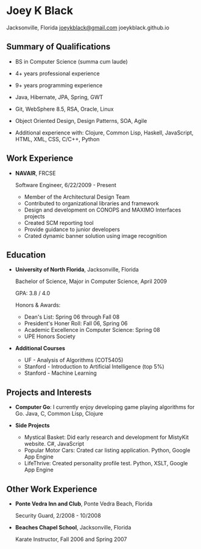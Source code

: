 Joey K Black
============

Jacksonville, Florida
joeykblack@gmail.com
joeykblack.github.io

Summary of Qualifications
-------------------------

*   BS in Computer Science (summa cum laude)

*   4+ years professional experience

*   9+ years programming experience

*	Java, Hibernate, JPA, Spring, GWT

*	Git, WebSphere 8.5, RSA, Oracle, Linux

*	Object Oriented Design, Design Patterns, SOA, Agile

*	Additional experience with: Clojure, Common Lisp, Haskell, 
	JavaScript, HTML, XML, CSS, C/C++, Python

Work Experience
---------------

*   **NAVAIR**, FRCSE

    Software Engineer, 6/22/2009 - Present

    -   Member of the Architectural Design Team
	-	Contributed to organizational libraries and framework
    -   Design and development on CONOPS and MAXIMO Interfaces projects
    -   Created SCM reporting tool
	-	Provide guidance to junior developers
	-	Crated dynamic banner solution using image recognition

Education
---------

*   **University of North Florida**, Jacksonville, Florida

    Bachelor of Science, Major in Computer Science, April 2009
	
	GPA: 3.8 / 4.0

    Honors & Awards:

    -   Dean's List: Spring 06 through Fall 08
    -   President's Honer Roll: Fall 06, Spring 06
    -   Academic Excellence in Computer Science: Spring 08
    -   UPE Honors Society
	
*	**Additional Courses**

	-	UF - Analysis of Algorithms (COT5405)
	-	Stanford - Introduction to Artificial Intelligence (top 5%)
	-	Stanford - Machine Learning

Projects and Interests
----------------------

*   **Computer Go**: I currently enjoy developing game playing algorithms for Go. 
	Java, C, Common Lisp, Clojure

*	**Side Projects**
	-	Mystical Basket: Did early research and development for MistyKit website. C#, JavaScript
	-	Popular Motor Cars: Crated car listing application. Python, Google App Engine
	-	LifeThrive: Created personality profile test. Python, XSLT, Google App Engine

Other Work Experience
---------------------

*   **Ponte Vedra Inn and Club**, Ponte Vedra Beach, Florida

    Security Guard, 2/2008 - 10/2008

*   **Beaches Chapel School**, Jacksonville, Florida

    Karate Instructor, Fall 2006 and Spring 2007

